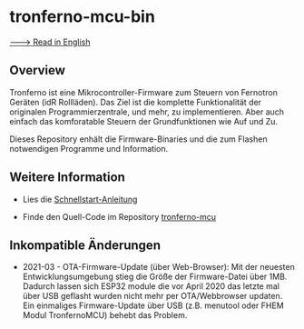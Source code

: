 # tronferno-mcu-bin

[---> Read in English](README.md)

## Overview

  Tronferno ist eine Mikrocontroller-Firmware zum Steuern von Fernotron Geräten (idR Rollläden).
  Das Ziel ist die komplette Funktionalität der originalen Programmierzentrale, und mehr, zu implementieren.  Aber auch einfach das komforatable Steuern der Grundfunktionen wie Auf und Zu.
  
  Dieses Repository enhält die Firmware-Binaries und die zum Flashen notwendigen Programme und Information. 
  
  
## Weitere Information
  
   * Lies die [Schnellstart-Anleitung](docs/starter-de.md)
   
   * Finde den Quell-Code im Repository [tronferno-mcu](https://github.com/zwiebert/tronferno-mcu)
   
  
## Inkompatible Änderungen

   * 2021-03 - OTA-Firmware-Update (über Web-Browser): Mit der neuesten Entwicklungsumgebung stieg die Größe der Firmware-Datei über 1MB. Dadurch lassen sich ESP32 module die vor April 2020 das letzte mal über USB geflasht wurden nicht mehr per OTA/Webbrowser updaten.  Ein einmaliges Firmware-Update über USB (z.B. menutool oder FHEM Modul TronfernoMCU) behebt das Problem.